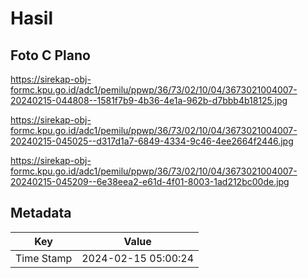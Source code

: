 # Hasil

## Foto C Plano

https://sirekap-obj-formc.kpu.go.id/adc1/pemilu/ppwp/36/73/02/10/04/3673021004007-20240215-044808--1581f7b9-4b36-4e1a-962b-d7bbb4b18125.jpg

https://sirekap-obj-formc.kpu.go.id/adc1/pemilu/ppwp/36/73/02/10/04/3673021004007-20240215-045025--d317d1a7-6849-4334-9c46-4ee2664f2446.jpg

https://sirekap-obj-formc.kpu.go.id/adc1/pemilu/ppwp/36/73/02/10/04/3673021004007-20240215-045209--6e38eea2-e61d-4f01-8003-1ad212bc00de.jpg


## Metadata

| Key        | Value               |
| ---------- | ------------------- |
| Time Stamp | 2024-02-15 05:00:24 |



